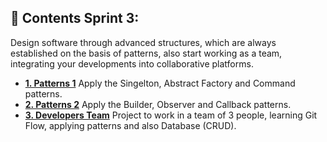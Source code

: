 ## 📁 Contents Sprint 3:

Design software through advanced structures, which are always established on the basis of patterns, also start working as a team,
integrating your developments into collaborative platforms.

+ **[1. Patterns 1](https://github.com/RustyGearBox/S3_IT_Academy/tree/main/S3%20-%201.%20Patterns)** Apply the Singelton, Abstract Factory and Command patterns.
+ **[2. Patterns 2](https://github.com/RustyGearBox/S3_IT_Academy/tree/main/S3%20-%202.%20Patterns)** Apply the Builder, Observer and Callback patterns.
+ **[3. Developers Team]()** Project to work in a team of 3 people, learning Git Flow, applying patterns and also Database (CRUD).
